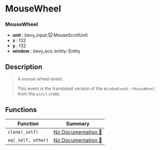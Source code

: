 # MouseWheel

### MouseWheel

- **unit** : bevy\_input::mouse::MouseScrollUnit
- **x** : f32
- **y** : f32
- **window** : bevy\_ecs::entity::Entity

## Description

>  A mouse wheel event.
> 
>  This event is the translated version of the `WindowEvent::MouseWheel` from the `winit` crate.

## Functions

| Function | Summary |
| --- | --- |
| `clone(_self)` | [No Documentation 🚧](./mousewheel/clone.md) |
| `eq(_self, other)` | [No Documentation 🚧](./mousewheel/eq.md) |